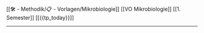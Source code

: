 [[🛠 - Methodik/📋 - Vorlagen/Mikrobiologie]] [[VO Mikrobiologie]] [[1. Semester]] [[{{tp_today}}]]

---

